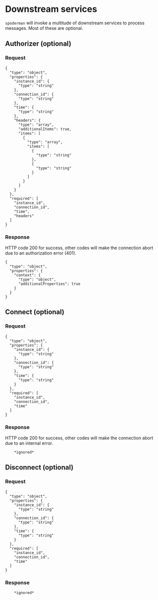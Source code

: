 # Downstream services

`spoderman` will invoke a multitude of downstream services to process messages. Most of these are optional.


## Authorizer (optional)

### Request

```
{
  "type": "object",
  "properties": {
    "instance_id": {
      "type": "string"
    },
    "connection_id": {
      "type": "string"
    },
    "time": {
      "type": "string"
    },
    "headers": {
      "type": "array",
      "additionalItems": true,
      "items": [
        {
          "type": "array",
          "items": [
            {
              "type": "string"
            },
            {
              "type": "string"
            }
          ]
        }
      ]
    }
  },
  "required": [
    "instance_id",
    "connection_id",
    "time",
    "headers"
  ]
}
```

### Response

HTTP code 200 for success, other codes will make the connection abort due to an authorization error (401).

```
{
  "type": "object",
  "properties": {
    "context": {
      "type": "object",
      "additionalProperties": true
    }
  }
}
```

## Connect (optional)

### Request

```
{
  "type": "object",
  "properties": {
    "instance_id": {
      "type": "string"
    },
    "connection_id": {
      "type": "string"
    },
    "time": {
      "type": "string"
    }
  },
  "required": [
    "instance_id",
    "connection_id",
    "time"
  ]
}
```

### Response

HTTP code 200 for success, other codes will make the connection abort due to an internal error.

```
    *ignored*
```

## Disconnect (optional)

### Request

```
{
  "type": "object",
  "properties": {
    "instance_id": {
      "type": "string"
    },
    "connection_id": {
      "type": "string"
    },
    "time": {
      "type": "string"
    }
  },
  "required": [
    "instance_id",
    "connection_id",
    "time"
  ]
}
```

### Response

```
    *ignored*
```

